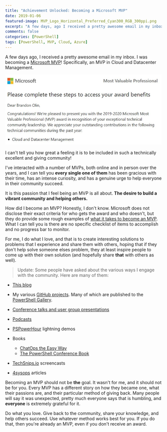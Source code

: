 ```yaml
---
title: "Achievement Unlocked: Becoming a Microsoft MVP"
date: 2019-01-06
featured-image: MVP_Logo_Horizontal_Preferred_Cyan300_RGB_300ppi.png
excerpt: "A few days, ago I received a pretty awesome email in my inbox. I was becoming an Microsoft MVP!"
comments: false
categories: [PowerShell]
tags: [PowerShell, MVP, Cloud, Azure]
---
```


A few days ago, I received a pretty awesome email in my inbox.
I was becoming a [Microsoft MVP](https://mvp.microsoft.com/)!
Specifically, an MVP in Cloud and Datacenter Management.


![MVP notification](/images/posts/achievement-unlocked-mvp/mvp_notification.jpg)

I can't tell you how great a feeling it is to be included in such a technically excellent and giving community!

I've interacted with a number of MVPs, both online and in person over the years, and I can tell you **every single one of them** has been gracious with their time, has an intense curiosity, and has a genuine urge to help everyone in their community succeed.

It is this passion that I feel being an MVP is all about.
**The desire to build a vibrant community and helping others.**

How did I become an MVP?
Honestly, I don't know.
Microsoft does not disclose their exact criteria for who gets the award and who doesn't, but they do provide some rough examples of [what it takes to become an MVP](https://mvp.microsoft.com/en-us/pages/what-it-takes-to-be-an-mvp).
What I can tell you is there are no specific checklist of items to accomplish and no progress bar to monitor.

For me, I do what I love, and that is to create interesting solutions to problems that I experience and share them with others, hoping that if they don't help solve someone elses problem, they at least inspire people to come up with their own solution (and hopefully share **that** with others as well).

> Update: Some people have asked about the various ways I engage with the community.
Here are many of them:

- [This blog](https://devblackops.io/)

- My various [GitHub projects](https://github.com/devblackops). Many of which are published to the [PowerShell Gallery](https://www.powershellgallery.com/packages?q=devblackops).

- [Conference talks and user group presentations](https://www.youtube.com/playlist?list=PLZCZDr3XtVclEs990w1_jphVLZQ2K7IY6)

- [Podcasts](https://devblackops.io/podcasts/)

- [PSPowerHour](https://www.youtube.com/channel/UCtHKcGei3EjxBNYQCFZ3WNQ) lightning demos

- Books

  - [ChatOps the Easy Way](https://leanpub.com/chatops-the-easy-way)
  - [The PowerShell Conference Book](https://leanpub.com/powershell-conference-book)

- [TechSnips.io](https://techsnips.io/) screencasts

- [4sysops](https://4sysops.com/) articles

Becoming an MVP should not be **the** goal.
It wasn't for me, and it should not be for you.
Every MVP has a different story on how they became one, what their passions are, and their particular method of giving back.
Many people will say it was unexpected, pretty much everyone says that is humbling, and **everyone** is extremely grateful for it.

Do what you love. Give back to the community, share your knowledge, and help others succeed.
Use whatever method works best for you.
If you do that, then you're already an MVP, even if you don't receive an award.
